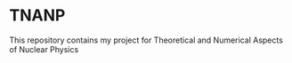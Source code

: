 # TNANP
This repository contains my project for Theoretical and Numerical Aspects of Nuclear Physics
